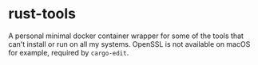 # rust-tools
A personal minimal docker container wrapper for some of the tools that can't install or run on all my systems. OpenSSL is not available on macOS for example, required by `cargo-edit`.
